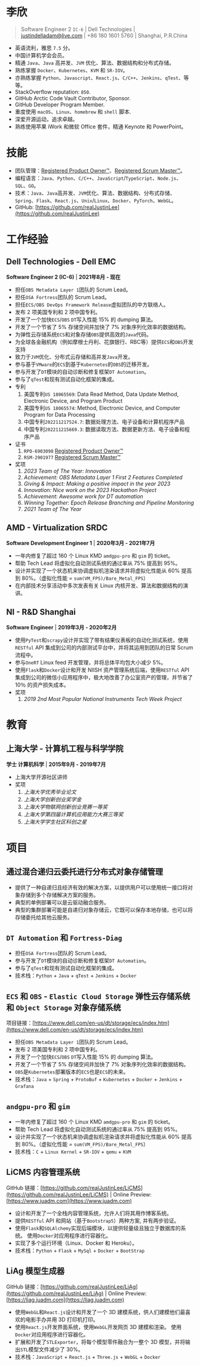 # 李欣

> Software Engineer 2 `IC-6` | Dell Technologies | justindelladam@live.com | +86 180 1601 5760 | Shanghai, P.R.China

- 英语流利，雅思 `7.5` 分。
- 中国计算机学会会员。
- 精通 `Java`、`Java` 高并发、`JVM` 优化、算法、数据结构和分布式存储。
- 熟练掌握 `Docker`、`Kubernetes`、`KVM` 和 `SR-IOV`。
- 亦熟练掌握 `Python`、`Javascript`、`React.js`、`C/C++`、`Jenkins`、`qTest`、等等。
- StackOverflow reputation: `850`.
- GitHub Arctic Code Vault Contributor, Sponsor.
- GitHub Developer Program Member.
- 重度使用 `macOS`、`Linux`、`homebrew` 和 `shell` 脚本.
- 深爱开源运动，追求卓越。
- 熟练使用苹果 iWork 和微软 Office 套件，精通 Keynote 和 PowerPoint。

# 技能

- 团队管理：[Registered Product Owner™](https://s3.amazonaws.com/scruminc-certs/RPO-6903098)、[Registered Scrum Master™](https://s3.amazonaws.com/scruminc-certs/RSM-2901977)。
- 编程语言：`Java`、`Python`、`C/C++`、`JavaScript`/`TypeScript`、`Node.js`、`SQL`、`GO`。
- 技术：`Java`、`Java`高并发、`JVM`优化、算法、数据结构、分布式存储、`Spring`、`Flask`、`React.js`、`Unix`/`Linux`、`Docker`、`PyTorch`、`WebGL`。
- GitHub: [https://github.com/realJustinLee](https://github.com/realJustinLee)

# 工作经验

## Dell Technologies - Dell EMC

**Software Engineer 2 (IC-6)** | **2021年8月 - 现在**

- 担任`OBS Metadata Layer 1`团队的 Scrum Lead。
- 担任`OSA Fortress`团队的 Scrum Lead。
- 担任`ECS/OBS DevOps Framework Release`虚拟团队的中方联络人。
- 发布 2 项美国专利和 2 项中国专利。
- 开发了一个加快`ECS`/`OBS` `DT`写入性能 15% 的 dumping 算法。
- 开发了一个节省了 5% 存储空间并加快了 7% 对象序列化效率的数据结构。
- 为弹性云存储系统`ECS`和对象存储`OBS`提供高效的`Java`代码。
- 为全球各金融机构（例如摩根士丹利、花旗银行、RBC等）提供`ECS`和`OBS`开发支持
- 致力于`JVM`优化、分布式云存储和高并发`Java`开发。
- 参与基于`VMware`的`ECS`到基于`Kubernetes`的`OBS`的迁移开发。
- 参与开发了`DT`模块的自动诊断和修复框架`DT Automation`。
- 参与了`qTest`和现有测试自动化框架的集成。
- 专利
  1. 美国专利`US 18065569`: Data Read Method, Data Update Method, Electronic Device, and Program Product
  1. 美国专利`US 18065574`: Method, Electronic Device, and Computer Program for Data Processing
  1. 中国专利`202211217524.7`: 数据处理方法、电子设备和计算机程序产品
  1. 中国专利`202211215669.3`: 数据读取方法、数据更新方法、电子设备和程序产品
- 证书
  1. `RPO-6903098` [Registered Product Owner™](https://s3.amazonaws.com/scruminc-certs/RPO-6903098)
  1. `RSM-2901977` [Registered Scrum Master™](https://s3.amazonaws.com/scruminc-certs/RSM-2901977)
- 奖项
  1. *2023 Team of The Year: Innovation*
  1. *Achievement: OBS Metadata Layer 1 First 2 Features Completed*
  1. *Giving & Impact: Making a positive impact in the year 2023*
  1. *Innovation: Nice work on the 2023 Hackathon Project*
  1. *Achievement: Awesome work for DT automation*
  1. *Winning Together: Epoch Release Branching and Pipeline Monitoring*
  1. *2021 Team of The Year*

## AMD - Virtualization SRDC

**Software Development Engineer 1** | **2020年3月 - 2021年7月**

- 一年内修复了超过 160 个 Linux KMD `amdgpu-pro` 和 `gim` 的 ticket。
- 帮助 Tech Lead 将虚拟化自动测试系统的通过率从 75% 提高到 95%。
- 设计并实现了一个状态机来协调虚拟机渲染请求并将虚拟化性能从 60% 提高到 80%。（虚拟化性能 = `sum(VM_FPS)/Bare_Metal_FPS`）
- 在内部技术分享活动中多次发表有关 Linux 内核开发、算法和数据结构的演讲。

## NI - R&D Shanghai

**Software Engineer** | **2019年3月 - 2020年2月**

- 使用`PyTest`和`scrapy`设计并实现了带有结果仪表板的自动化测试系统，使用`RESTful` API 集成到公司的内部测试平台中，并将其运用到团队的日常 Scrum 流程中。
- 参与`OneRT` Linux feed 开发管理，并将总体平均包大小减少 5%。
- 使用`Flask`和`Docker`设计和开发 NIISH 资产管理系统后端，使用`RESTful` API集成到公司的微信小应用程序中，极大地改善了办公室资产的管理，并节省了 10％ 的资产损失成本。
- 奖项
  1. *2019 2nd Most Popular National Instruments Tech Week Project*

# 教育

## 上海大学 - 计算机工程与科学学院

**学士 计算机科学** | **2015年9月 - 2019年7月**

- 上海大学开源社区讲师
- 奖项
  1. *上海大学优秀毕业论文*
  1. *上海大学创新创业奖学金*
  1. *上海大学物联网创新创业竞赛一等奖*
  1. *上海大学第四届计算机应用能力大赛三等奖*
  1. *上海大学学生社区科创之星*

# 项目

## 通过混合递归云委托进行分布式对象存储管理

- 提供了一种自递归且经济有效的解决方案，以提供用户可以使用统一接口将对象存储到多个存储解决方案的服务。
- 典型的单例部署可以是云驱动融合服务。
- 典型的集群部署可能是自递归对象存储云，它既可以保存本地存储，也可以将存储委托给其他云服务。

## `DT Automation` 和 `Fortress-Diag`

- 担任`OSA Fortress`团队的 Scrum Lead。
- 参与开发了`DT`模块的自动诊断和修复框架`DT Automation`。
- 参与了`qTest`和现有测试自动化框架的集成。
- 技术栈：`Python` + `Java` + `qTest` + `Jenkins` + `Docker`

## `ECS` 和 `OBS` - `Elastic Cloud Storage` 弹性云存储系统和 `Object Storage` 对象存储系统

项目链接：[https://www.dell.com/en-us/dt/storage/ecs/index.htm](https://www.dell.com/en-us/dt/storage/ecs/index.htm)

- 担任`OBS Metadata Layer 1`团队的 Scrum Lead。
- 发布 2 项美国专利和 2 项中国专利。
- 开发了一个加快`ECS`/`OBS` `DT`写入性能 15% 的 dumping 算法。
- 开发了一个节省了 5% 存储空间并加快了 7% 对象序列化效率的数据结构。
- `OBS`是`Kubernetes`部署版本的`ECS`也是`ECS`的未来。
- 技术栈：`Java` + `Spring` + `ProtoBuf` + `Kubernetes` + `Docker` + `Jenkins` + `Grafana`

## `andgpu-pro` 和 `gim`
- 一年内修复了超过 160 个 Linux KMD `amdgpu-pro` 和 `gim` 的 ticket。
- 帮助 Tech Lead 将虚拟化自动测试系统的通过率从 75% 提高到 95%。
- 设计并实现了一个状态机来协调虚拟机渲染请求并将虚拟化性能从 60% 提高到 80%。（虚拟化性能 = `sum(VM_FPS)/Bare_Metal_FPS`）
- 技术栈：`C` + `Linux Kernel` + `SR-IOV` + `qemu` + `KVM`

## LiCMS 内容管理系统

GitHub 链接：[https://github.com/realJustinLee/LiCMS](https://github.com/realJustinLee/LiCMS) | Online Preview: [https://www.juadm.com](https://www.juadm.com)

- 设计和开发了一个全栈内容管理系统，允许人们将其用作博客系统。
- 提供`RESTful` API 和网站（基于`Bootstrap5`）两种方案, 并有两步验证。
- 使用`Flask`和`SQLAlchemy`实现后端模块，以提供轻量级且独立于数据库的系统。 使用`Docker`对应用程序进行容器化。
- 实现了多个运行环境（Linux、Docker 和 Heroku）。
- 技术栈：`Python` + `Flask` + `MySql` + `Docker` + `BootStrap`

## LiAg 模型生成器

GitHub 链接：[https://github.com/realJustinLee/LiAg](https://github.com/realJustinLee/LiAg) | Online Preview: [https://liag.juadm.com](https://liag.juadm.com)

- 使用`WebGL`和`React.js`设计和开发了一个 3D 建模系统，供人们建模他们最喜欢的电影手办并用 3D 打印机打印。
- 使用`React.js`开发界面系统，使用`WebGL`开发网页 3D 建模和渲染。 使用`Docker`对应用程序进行容器化。
- 扩展和开发了`STLExporter`，将每个模型零件融合为一整个 3D 模型，并将输出`STL`模型文件减少了 30%。
- 技术栈：`JavaScript` + `React.js` + `Three.js` + `WebGL` + `Docker`
